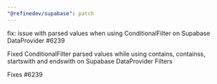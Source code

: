 ```yaml
---
"@refinedev/supabase": patch
---
```


fix: issue with parsed values when using ConditionalFilter on Supabase DataProvider #6239

Fixed ConditionalFilter parsed values while using contains, containss, startswith and endswith on Supabase DataProvider Filters

Fixes #6239
